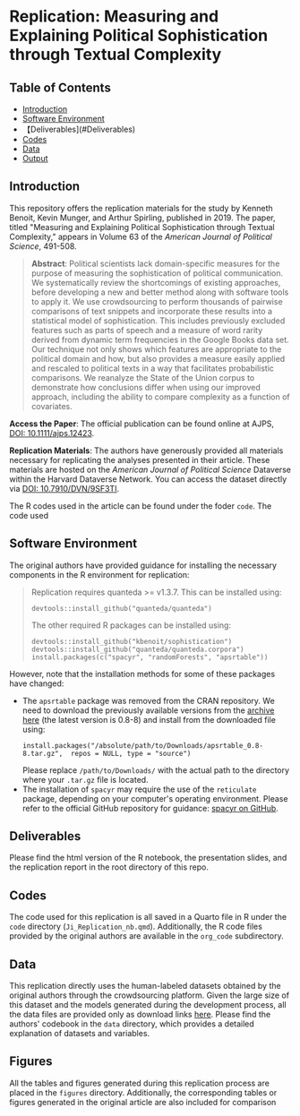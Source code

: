 # Replication: Measuring and Explaining Political Sophistication through Textual Complexity

## Table of Contents
- [Introduction](#Introduction)
- [Software Environment](#Software-Environment)
- 【Deliverables](#Deliverables)
- [Codes](#codes)
- [Data](#data)
- [Output](#output)

## Introduction

This repository offers the replication materials for the study by Kenneth Benoit, Kevin Munger, and Arthur Spirling, published in 2019. The paper, titled "Measuring and Explaining Political Sophistication through Textual Complexity," appears in Volume 63 of the *American Journal of Political Science*, 491-508.

>**Abstract**: Political scientists lack domain-specific measures for the purpose of measuring the sophistication of political communication. We systematically review the shortcomings of existing approaches, before developing a new and better method along with software tools to apply it. We use crowdsourcing to perform thousands of pairwise comparisons of text snippets and incorporate these results into a statistical model of sophistication. This includes previously excluded features such as parts of speech and a measure of word rarity derived from dynamic term frequencies in the Google Books data set. Our technique not only shows which features are appropriate to the political domain and how, but also provides a measure easily applied and rescaled to political texts in a way that facilitates probabilistic comparisons. We reanalyze the State of the Union corpus to demonstrate how conclusions differ when using our improved approach, including the ability to compare complexity as a function of covariates.

**Access the Paper**: The official publication can be found online at AJPS, [DOI: 10.1111/ajps.12423](https://doi.org/10.1111/ajps.12423).

**Replication Materials**: The authors have generously provided all materials necessary for replicating the analyses presented in their article. These materials are hosted on the *American Journal of Political Science* Dataverse within the Harvard Dataverse Network. You can access the dataset directly via [DOI: 10.7910/DVN/9SF3TI](https://doi.org/10.7910/DVN/9SF3TI).

The R codes used in the article can be found under the foder `code`.  The code used 

## Software Environment
The original authors have provided guidance for installing the necessary components in the R environment for replication:

>Replication requires quanteda >= v1.3.7. This can be installed using:
>```{r}
> devtools::install_github("quanteda/quanteda")
>```
>The other required R packages can be installed using: 
>```{r}
>devtools::install_github("kbenoit/sophistication")
>devtools::install_github("quanteda/quanteda.corpora")
>install.packages(c("spacyr", "randomForests", "apsrtable"))
>```

However, note that the installation methods for some of these packages have changed:

-   The `apsrtable` package was removed from the CRAN repository. We need to download the previously available versions from the [archive here](https://cran.r-project.org/src/contrib/Archive/apsrtable/) (the latest version is 0.8-8) and install from the downloaded file using:
	```{r}
	install.packages("/absolute/path/to/Downloads/apsrtable_0.8-8.tar.gz", 	repos = NULL, type = "source")
	```
	Please replace `/path/to/Downloads/` with the actual path to the directory where your `.tar.gz` file is located.
-   The installation of `spacyr` may require the use of the `reticulate` package, depending on your computer's operating environment. Please refer to the official GitHub repository for guidance: [spacyr on GitHub](https://github.com/quanteda/spacyr).



## Deliverables

Please find the html version of the R notebook, the presentation slides, and the replication report in the root directory of this repo.



## Codes
The code used for this replication is all saved in a Quarto file in R under the `code` directory (`Ji_Replication_nb.qmd`). Additionally, the R code files provided by the original authors are available in the `org_code` subdirectory.

## Data

This replication directly uses the human-labeled datasets obtained by the original authors through the crowdsourcing platform. Given the large size of this dataset and the models generated during the development process, all the data files are provided only as download links [here](https://1drv.ms/u/s!AjoR-7ptawqCnKNDuu92tVyjwnlMAA?e=5lPz95). Please find the authors' codebook in the `data` directory, which provides a detailed explanation of datasets and variables.

## Figures

All the tables and figures generated during this replication process are placed in the `figures` directory. Additionally, the corresponding tables or figures generated in the original article are also included for comparison
